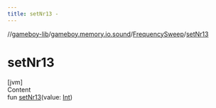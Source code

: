 ```yaml
---
title: setNr13 -
---
```

//[gameboy-lib](../../index.md)/[gameboy.memory.io.sound](../index.md)/[FrequencySweep](index.md)/[setNr13](set-nr13.md)



# setNr13  
[jvm]  
Content  
fun [setNr13](set-nr13.md)(value: [Int](https://kotlinlang.org/api/latest/jvm/stdlib/kotlin/-int/index.html))  



